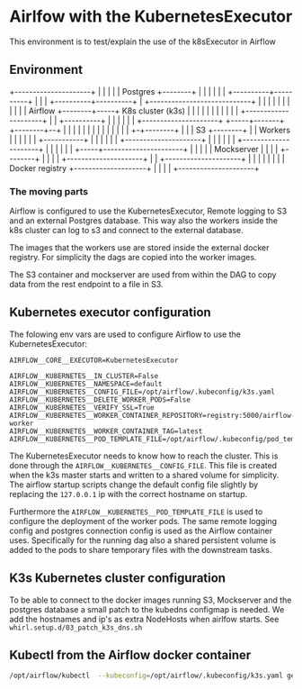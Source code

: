 # Airlfow with the KubernetesExecutor

This environment is to test/explain the use of the k8sExecutor in Airflow

## Environment

+---------------------+
|                     |
|                     |
|  Postgres           +--------+
|                     |        |
|                     |        |
+----------+----------+        |
           |                   |
+----------+----------+        |     +----------------------------+
|                     |        |     |                            |
|                     |        |     |                            |
|  Airflow            +--------+-----+   K8s cluster (k3s)        |
|                     |        |     |                            |
|                     |        |     |                            |
+---------------------+        |     |       +----------+         |
                               |     |       |          |         |
+---------------------+        +-----+-------+ +--------+--+      |
|                     |        |     |       | |        |  |      |
|                     |        |     |       +-+--------+  |      |
|  S3                 +--------+     |         |  Workers  |      |
|                     |        |     |         +-----------+      |
|                     |        |     |                            |
+---------------------+        |     |                            |
                               |     |                            |
+---------------------+        |     |                            |
|                     |        |     +-----+----------------------+
|                     |        |           |
|  Mockserver         |        |           |
|                     +--------+           |
|                     |                    |
+---------------------+                    |
                                           |
+---------------------+                    |
|                     |                    |
|                     |                    |
|  Docker registry    +--------------------+
|                     |
|                     |
+---------------------+

### The moving parts

Airflow is configured to use the KubernetesExecutor, Remote logging to S3 and an external Postgres database. This way also the workers inside the k8s cluster can log to s3 and connect to the external database.

The images that the workers use are stored inside the external docker registry.
For simplicity the dags are copied into the worker images.


The S3 container and mockserver are used from within the DAG to copy data from the rest endpoint to a file in S3.

## Kubernetes executor configuration

The folowing env vars are used to configure Airflow to use the KubernetesExecutor:

```
AIRFLOW__CORE__EXECUTOR=KubernetesExecutor

AIRFLOW__KUBERNETES__IN_CLUSTER=False
AIRFLOW__KUBERNETES__NAMESPACE=default
AIRFLOW__KUBERNETES__CONFIG_FILE=/opt/airflow/.kubeconfig/k3s.yaml
AIRFLOW__KUBERNETES__DELETE_WORKER_PODS=False
AIRFLOW__KUBERNETES__VERIFY_SSL=True
AIRFLOW__KUBERNETES__WORKER_CONTAINER_REPOSITORY=registry:5000/airflow-worker
AIRFLOW__KUBERNETES__WORKER_CONTAINER_TAG=latest
AIRFLOW__KUBERNETES__POD_TEMPLATE_FILE=/opt/airflow/.kubeconfig/pod_template.yaml
```

The KubernetesExecutor needs to know how to reach the cluster. This is done through the `AIRFLOW__KUBERNETES__CONFIG_FILE`. This file is created when the k3s master starts and written to a shared volume for simplicity. The airflow startup scripts change the default config file slightly by replacing the `127.0.0.1` ip with the correct hostname on startup.

Furthermore the `AIRFLOW__KUBERNETES__POD_TEMPLATE_FILE` is used to configure the deployment of the worker pods.
The same remote logging config and postgres connection config is used as the Airflow container uses. 
Specifically for the running dag also a shared persistent volume is added to the pods to share temporary files with the downstream tasks.

## K3s Kubernetes cluster configuration

To be able to connect to the docker images running S3, Mockserver and the postgres database a small patch to the kubedns configmap is needed. We add the hostnames and ip's as extra NodeHosts when airlfow starts. See `whirl.setup.d/03_patch_k3s_dns.sh`

## Kubectl from the Airflow docker container

```bash
/opt/airflow/kubectl  --kubeconfig=/opt/airflow/.kubeconfig/k3s.yaml get pods
```